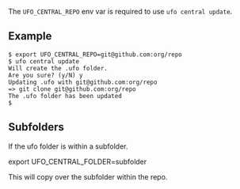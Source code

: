 The `UFO_CENTRAL_REPO` env var is required to use `ufo central update`.

## Example

    $ export UFO_CENTRAL_REPO=git@github.com:org/repo
    $ ufo central update
    Will create the .ufo folder.
    Are you sure? (y/N) y
    Updating .ufo with git@github.com:org/repo
    => git clone git@github.com:org/repo
    The .ufo folder has been updated
    $

## Subfolders

If the ufo folder is within a subfolder.

  export UFO_CENTRAL_FOLDER=subfolder

This will copy over the subfolder within the repo.
